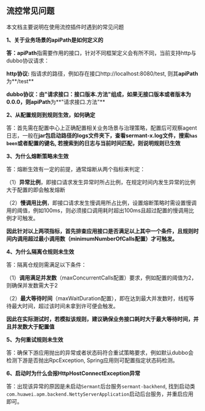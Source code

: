 ## 流控常见问题

本文档主要说明在使用流控插件时遇到的常见问题



**1、关于业务场景的apiPath是如何定义的**

**答：apiPath**指需要作用的接口，针对不同框架定义会有所不同，当前支持http与dubbo协议请求：

**http协议:** 指请求的路径，例如存在接口http://localhost:8080/test, 则其**apiPath**为**/test**

**dubbo协议：**由**"请求接口：接口版本.方法"**组成，如果无接口版本或者版本为0.0.0，则**apiPath**为**"请求接口.方法"**

 

**2、从配置规则到规则生效，如何确定**

答：首先需在配置中心上正确配置相关业务场景与治理策略，配置后可观察agent日志，一般在**jar包启动路径的logs文件夹下，查看sermant-x.log文件，搜索`has been`或者配置的键名, 若搜索到的日志与当前时间匹配，则说明规则已生效**

 

**3、为什么熔断策略未生效**

答：熔断生效有一定的前提，通常熔断从两个指标来判定：

（1）**异常比例**，即接口请求发生异常时所占比例，在规定时间内发生异常的比例大于配置的即会触发熔断

（2）**慢调用比例**，即接口请求发生慢调用所占比例，设置熔断策略时需设置慢调用的阈值，例如100ms，则必须接口调用耗时超出100ms且超过配置的慢调用比例才可触发。

**因此针对以上两项指标，首先排查应用接口是否满足以上其中一个条件，且规则时间内调用超过最小调用数（minimumNumberOfCalls配置）才可触发。**

 

**4、为什么隔离仓规则未生效**

答：隔离仓规则需满足以下条件：

（1）**调用满足并发数**（maxConcurrentCalls配置）要求，例如配置的阈值为2，则确保并发数需大于2

（2）**最大等待时间**（maxWaitDuration配置），即在达到最大并发数时，线程等待最大时间，超过该时间未拿到许可便会触发。

**因此在实际测试时，若模拟该规则，建议确保业务接口耗时大于最大等待时间，并且并发数大于配置值**

 

**5、为何重试规则未生效**

答：确保下游应用抛出的异常或者状态码符合重试策略要求，例如默认dubbo会检测下游是否抛出RpcException, Spring应用则可配置指定状态码检测。



**6、启动时为什么会报HttpHostConnectException异常**

答：出现该异常的原因是未启动`Sermant`后台服务`sermant-backhend`, 找到启动类`com.huawei.apm.backend.NettyServerApplication`启动后台服务，并重启应用即可。